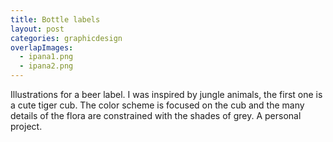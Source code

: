 ```yaml
---
title: Bottle labels
layout: post
categories: graphicdesign
overlapImages:
  - ipana1.png
  - ipana2.png
---
```


Illustrations for a beer label. I was inspired by jungle animals, the first one is a cute tiger cub. The color scheme is focused on the cub and the many details of the flora are constrained with the shades of grey. A personal project.
